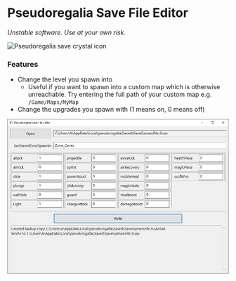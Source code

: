 # Pseudoregalia Save File Editor

_Unstable software. Use at your own risk._

![Pseudoregalia save crystal icon](src/assets/crystal.ico)

### Features

- Change the level you spawn into
  - Useful if you want to spawn into a custom map which is otherwise unreachable. Try entering the full path of your custom map e.g. `/Game/Maps/MyMap`
- Change the upgrades you spawn with (1 means on, 0 means off)

![screenshot](screenshot.png)
